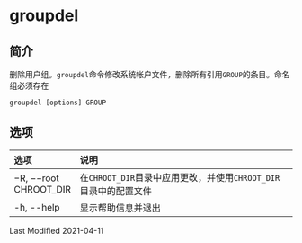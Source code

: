 # groupdel

## 简介

删除用户组。`groupdel`命令修改系统帐户文件，删除所有引用`GROUP`的条目。命名组必须存在

```
groupdel [options] GROUP
```

## 选项

<style>
table th:first-of-type {
    width: 20%;
}
</style>

| 选项                  | 说明                                                             |
| :-------------------- | :--------------------------------------------------------------- |
| −R, −−root CHROOT_DIR | 在`CHROOT_DIR`目录中应用更改，并使用`CHROOT_DIR`目录中的配置文件 |
| -h, --help            | 显示帮助信息并退出                                               |

Last Modified 2021-04-11
